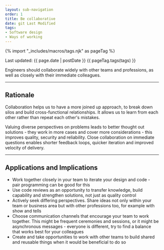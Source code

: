 ```yaml
---
layout: sub-navigation
order: 1
title: Be collaborative
date: git Last Modified
tags:
- Software design
- Ways of working
---
```


{% import "_includes/macros/tags.njk" as pageTag %}

Last updated: {{ page.date | postDate }}
{{ pageTag.tags(tags)  }}

Engineers should collaborate widely with other teams and professions, as well as closely with their immediate colleagues.

---

## Rationale

Collaboration helps us to have a more joined up approach, to break down silos and build cross-functional 
relationships. It allows us to learn from each other rather than repeat each other's mistakes.

Valuing diverse perspectives on problems leads to better thought out solutions - they work in more cases 
and cover more considerations - this improves quality, security and reliability. Close collaboration on 
immediate questions enables shorter feedback loops, quicker iteration and improved velocity of delivery.

---

## Applications and Implications

- Work together closely in your team to iterate your design and code - pair programming can be good for this
- Use code reviews as an opportunity to transfer knowledge, build capability and strengthen solutions, not just as quality control
- Actively seek differing perspectives. Share ideas not only within your team or business area but with other professions too, for example with show and tells
- Choose communication channels that encourage your team to work together. This might be frequent ceremonies and sessions, or it might be asynchronous messages - everyone is different, try to find a balance that works best for your colleagues
- Create and take opportunities to work with other teams to build shared and reusable things when it would be beneficial to do so
